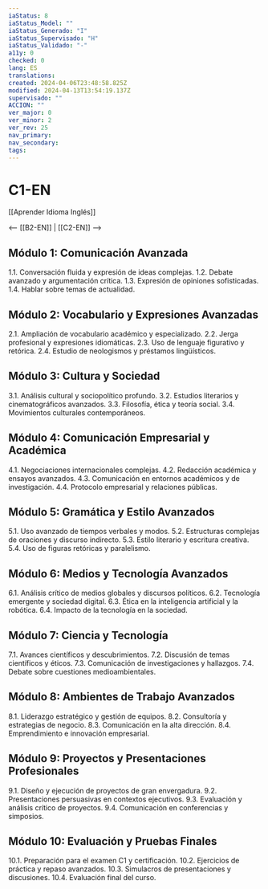 ```yaml
---
iaStatus: 8
iaStatus_Model: ""
iaStatus_Generado: "I"
iaStatus_Supervisado: "H"
iaStatus_Validado: "-"
a11y: 0
checked: 0
lang: ES
translations: 
created: 2024-04-06T23:48:58.825Z
modified: 2024-04-13T13:54:19.137Z
supervisado: ""
ACCION: ""
ver_major: 0
ver_minor: 2
ver_rev: 25
nav_primary: 
nav_secondary: 
tags:
---
```

# C1-EN

[[Aprender Idioma Inglés]]

<-- [[B2-EN]] | [[C2-EN]] -->

## Módulo 1: Comunicación Avanzada

1.1. Conversación fluida y expresión de ideas complejas.
1.2. Debate avanzado y argumentación crítica.
1.3. Expresión de opiniones sofisticadas.
1.4. Hablar sobre temas de actualidad.

## Módulo 2: Vocabulario y Expresiones Avanzadas

2.1. Ampliación de vocabulario académico y especializado.
2.2. Jerga profesional y expresiones idiomáticas.
2.3. Uso de lenguaje figurativo y retórica.
2.4. Estudio de neologismos y préstamos lingüísticos.

## Módulo 3: Cultura y Sociedad

3.1. Análisis cultural y sociopolítico profundo.
3.2. Estudios literarios y cinematográficos avanzados.
3.3. Filosofía, ética y teoría social.
3.4. Movimientos culturales contemporáneos.

## Módulo 4: Comunicación Empresarial y Académica

4.1. Negociaciones internacionales complejas.
4.2. Redacción académica y ensayos avanzados.
4.3. Comunicación en entornos académicos y de investigación.
4.4. Protocolo empresarial y relaciones públicas.

## Módulo 5: Gramática y Estilo Avanzados

5.1. Uso avanzado de tiempos verbales y modos.
5.2. Estructuras complejas de oraciones y discurso indirecto.
5.3. Estilo literario y escritura creativa.
5.4. Uso de figuras retóricas y paralelismo.

## Módulo 6: Medios y Tecnología Avanzados

6.1. Análisis crítico de medios globales y discursos políticos.
6.2. Tecnología emergente y sociedad digital.
6.3. Ética en la inteligencia artificial y la robótica.
6.4. Impacto de la tecnología en la sociedad.

## Módulo 7: Ciencia y Tecnología

7.1. Avances científicos y descubrimientos.
7.2. Discusión de temas científicos y éticos.
7.3. Comunicación de investigaciones y hallazgos.
7.4. Debate sobre cuestiones medioambientales.

## Módulo 8: Ambientes de Trabajo Avanzados

8.1. Liderazgo estratégico y gestión de equipos.
8.2. Consultoría y estrategias de negocio.
8.3. Comunicación en la alta dirección.
8.4. Emprendimiento e innovación empresarial.

## Módulo 9: Proyectos y Presentaciones Profesionales

9.1. Diseño y ejecución de proyectos de gran envergadura.
9.2. Presentaciones persuasivas en contextos ejecutivos.
9.3. Evaluación y análisis crítico de proyectos.
9.4. Comunicación en conferencias y simposios.

## Módulo 10: Evaluación y Pruebas Finales

10.1. Preparación para el examen C1 y certificación.
10.2. Ejercicios de práctica y repaso avanzados.
10.3. Simulacros de presentaciones y discusiones.
10.4. Evaluación final del curso.

